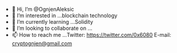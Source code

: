 - 👋 Hi, I’m @OgnjenAleksic
- 👀 I’m interested in ...blockchain technology
- 🌱 I’m currently learning ...Solidity 
- 💞️ I’m looking to collaborate on ...
- 📫 How to reach me ...Twitter: https://twitter.com/0x6080 E-mail: cryptognjen@gmail.com

<!---
OgnjenAleksic/OgnjenAleksic is a ✨ special ✨ repository because its `README.md` (this file) appears on your GitHub profile.
You can click the Preview link to take a look at your changes.
--->
